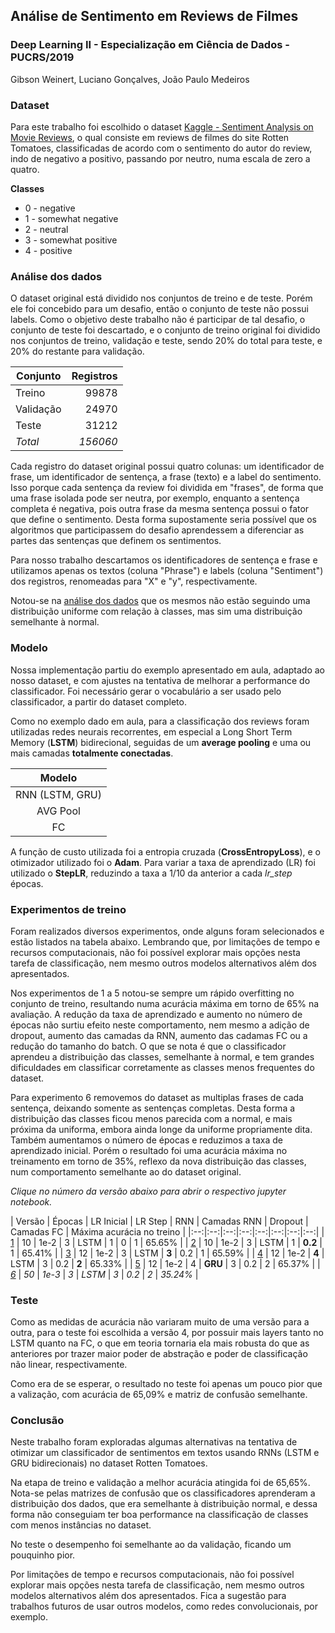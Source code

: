 ## Análise de Sentimento em Reviews de Filmes

### Deep Learning II - Especialização em Ciência de Dados - PUCRS/2019

Gibson Weinert, Luciano Gonçalves, João Paulo Medeiros

### Dataset

Para este trabalho foi escolhido o dataset [Kaggle - Sentiment Analysis on Movie Reviews](https://www.kaggle.com/c/sentiment-analysis-on-movie-reviews/data),
o qual consiste em reviews de filmes do site Rotten Tomatoes, classificadas de acordo com o sentimento do autor do review, indo de negativo a positivo, passando por neutro, numa escala de zero a quatro.

**Classes**

* 0 - negative
* 1 - somewhat negative
* 2 - neutral
* 3 - somewhat positive
* 4 - positive

### Análise dos dados

O dataset original está dividido nos conjuntos de treino e de teste. Porém ele foi concebido para um desafio, então o conjunto de teste não
possui labels. Como o objetivo deste trabalho não é participar de tal desafio, o conjunto de teste foi descartado, e o conjunto de treino original
foi dividido nos conjuntos de treino, validação e teste, sendo 20% do total para teste, e 20% do restante para validação.

| Conjunto | Registros |
|---|--:|
| Treino | 99878 |
| Validação | 24970 |
| Teste | 31212 |
| *Total* | *156060* |

Cada registro do dataset original possui quatro colunas: um identificador de frase, um identificador de sentença, a frase (texto) e a label do sentimento.
Isso porque cada sentença da review foi dividida em "frases", de forma que uma frase isolada pode ser neutra, por exemplo, enquanto a sentença completa é
negativa, pois outra frase da mesma sentença possui o fator que define o sentimento. Desta forma supostamente seria possível que os algoritmos que
participassem do desafio aprendessem a diferenciar as partes das sentenças que definem os sentimentos.

Para nosso trabalho descartamos os identificadores de sentença e frase e utilizamos apenas os textos (coluna "Phrase") e labels (coluna "Sentiment") dos registros,
renomeadas para "X" e "y", respectivamente.

Notou-se na [análise dos dados](dataset-analysis.ipynb) que os mesmos não estão seguindo uma distribuição uniforme com relação à classes, mas sim uma distribuição semelhante à normal.

### Modelo

Nossa implementação partiu do exemplo apresentado em aula, adaptado ao nosso dataset, e com ajustes na tentativa de melhorar a performance do classificador. Foi necessário gerar o vocabulário a ser usado pelo classificador, a partir do dataset completo.

Como no exemplo dado em aula, para a classificação dos reviews foram utilizadas redes neurais recorrentes, em especial a Long Short Term Memory (**LSTM**) bidirecional, seguidas de um **average pooling** e uma ou mais camadas **totalmente conectadas**.

| Modelo |
|:--:|
| RNN (LSTM, GRU) |
| AVG Pool |
| FC |

A função de custo utilizada foi a entropia cruzada (**CrossEntropyLoss**), e o otimizador utilizado foi o **Adam**. Para variar a taxa de aprendizado (LR) foi utilizado o **StepLR**, reduzindo a taxa a 1/10 da anterior a cada *lr_step* épocas.

### Experimentos de treino

Foram realizados diversos experimentos, onde alguns foram selecionados e estão listados na tabela abaixo. Lembrando que, por limitações de tempo e recursos computacionais, não foi possível explorar mais opções nesta tarefa de classificação, nem mesmo outros modelos alternativos além dos apresentados.

Nos experimentos de 1 a 5 notou-se sempre um rápido overfitting no conjunto de treino, resultando numa acurácia máxima em torno de 65% na avaliação. A redução da taxa de aprendizado e aumento no número de épocas não surtiu efeito neste comportamento, nem mesmo a adição de dropout, aumento das camadas da RNN, aumento das cadamas FC ou a redução do tamanho do batch.
O que se nota é que o classificador aprendeu a distribuição das classes, semelhante à normal, e tem grandes dificuldades em classificar corretamente as classes menos frequentes do dataset. 

Para experimento 6 removemos do dataset as multiplas frases de cada sentença, deixando somente as sentenças completas. Desta forma a distribuição das classes ficou menos parecida com a normal, e mais próxima da uniforma, embora ainda longe da uniforme propriamente dita. Também aumentamos o número de épocas e reduzimos a taxa de aprendizado inicial.
Porém o resultado foi uma acurácia máxima no treinamento em torno de 35%, reflexo da nova distribuição das classes, num comportamento semelhante ao do dataset original.

*Clique no número da versão abaixo para abrir o respectivo jupyter notebook.*

| Versão | Épocas | LR Inicial | LR Step | RNN | Camadas RNN | Dropout | Camadas FC | Máxima acurácia no treino |
|:--:|:--:|:--:|:--:|:--:|:--:|:--:|:--:|
| [1](sentiment-analysis_v01.ipynb) | 10 | 1e-2 | 3 | LSTM | 1 | 0 | 1 | 65.65% |
| [2](sentiment-analysis_v02.ipynb) | 10 | 1e-2 | 3 | LSTM | 1 | **0.2** | 1 | 65.41% |
| [3](sentiment-analysis_v03.ipynb) | 12 | 1e-2 | 3 | LSTM | **3** | 0.2 | 1 | 65.59% |
| [4](sentiment-analysis_v04.ipynb) | 12 | 1e-2 | **4** | LSTM | 3 | 0.2 | **2** | 65.33% |
| [5](sentiment-analysis_v05.ipynb) | 12 | 1e-2 | 4 | **GRU** | 3 | 0.2 | 2 | 65.37% |
| *[6](sentiment-analysis_v06.ipynb)* | *50* | *1e-3* | *3* | *LSTM* | *3* | *0.2* | *2* | *35.24%* |

### Teste

Como as medidas de acurácia não variaram muito de uma versão para a outra, para o teste foi escolhida a versão 4, por possuir mais layers tanto no LSTM quanto na FC, o que em teoria tornaria ela mais robusta do que as anteriores por trazer maior poder de abstração e poder de classificação não linear, respectivamente.

Como era de se esperar, o resultado no teste foi apenas um pouco pior que a valização, com acurácia de 65,09% e matriz de confusão semelhante.

### Conclusão

Neste trabalho foram exploradas algumas alternativas na tentativa de otimizar um classificador de sentimentos em textos usando RNNs (LSTM e GRU bidirecionais) no dataset Rotten Tomatoes.

Na etapa de treino e validação a melhor acurácia atingida foi de 65,65%. Nota-se pelas matrizes de confusão que os classificadores aprenderam a distribuição dos dados, que era semelhante à distribuição normal, e dessa forma não conseguiam ter boa performance na classificação de classes com menos instâncias no dataset.

No teste o desempenho foi semelhante ao da validação, ficando um pouquinho pior.

Por limitações de tempo e recursos computacionais, não foi possível explorar mais opções nesta tarefa de classificação, nem mesmo outros modelos alternativos além dos apresentados. Fica a sugestão para trabalhos futuros de usar outros modelos, como redes convolucionais, por exemplo.
